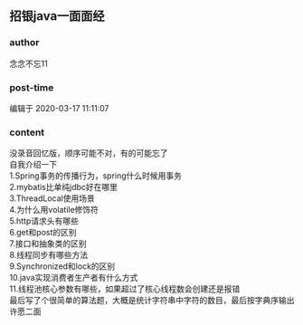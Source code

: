 ## 招银java一面面经
### author 
念念不忘11
### post-time 

编辑于  2020-03-17 11:11:07
### content 
<div class="post-topic-des nc-post-content">
 <div>
  没录音回忆版，顺序可能不对，有的可能忘了
 </div>
 <div>
  自我介绍一下
 </div>
 <div>
  1.Spring事务的传播行为，spring什么时候用事务
 </div>
 <div>
  2.mybatis比单纯jdbc好在哪里
 </div>
 <div>
  3.ThreadLocal使用场景
 </div>
 <div>
  4.为什么用volatile修饰符
 </div>
 <div>
  5.http请求头有哪些
 </div>
 <div>
  6.get和post的区别
 </div>
 <div>
  7.接口和抽象类的区别
 </div>
 <div>
  8.线程同步有哪些方法
 </div>
 <div>
  9.Synchronized和lock的区别
 </div>
 <div>
  10.java实现消费者生产者有什么方式
 </div>
 <div>
  11.线程池核心参数有哪些，如果超过了核心线程数会创建还是报错
 </div>
 <div>
  最后写了个很简单的算法题，大概是统计字符串中字符的数目，最后按字典序输出
 </div>
 <div>
  许愿二面
 </div>
</div>

